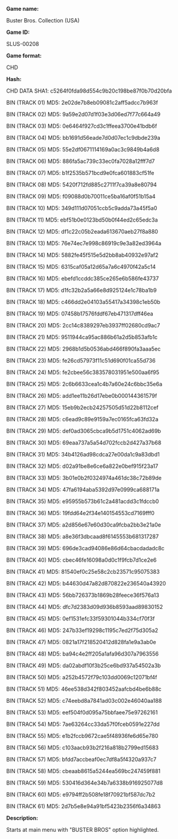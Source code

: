﻿**Game name:**

Buster Bros. Collection (USA)

**Game ID:**

SLUS-00208

**Game format:**

CHD

**Hash:**

CHD DATA SHA1: c5264f0fda98d554c9b20c198be87f0b70d20bfa

BIN (TRACK 01) MD5: 2e02de7b8eb09081c2aff5adcc7b963f

BIN (TRACK 02) MD5: 9a59e2d07d1f03e3d06ed7f77c664a49

BIN (TRACK 03) MD5: 0e6464f927cd3c1ffeea3700e41bdb6f

BIN (TRACK 04) MD5: bb1691d56eade7d0d07ec1c9dbde239a

BIN (TRACK 05) MD5: 55e2df0671114169a0ac3c9849b4a6d8

BIN (TRACK 06) MD5: 886fa5ac739c33ec0fa7028a12fff7d7

BIN (TRACK 07) MD5: b1f2535b571bcd9e0fca601883cf51fe

BIN (TRACK 08) MD5: 5420f712fd885c2711f7ca39a8e80794

BIN (TRACK 09) MD5: f09088d0b70011ce5ba16af0f51b15a4

BIN (TRACK 10) MD5: 349d111d07051ccb5c9adda73a45f5a0

BIN (TRACK 11) MD5: ebf51b0e0123bd50b0f44ed2c65edc3a

BIN (TRACK 12) MD5: df1c22c05b2eada613670aeb27f8a880

BIN (TRACK 13) MD5: 76e74ec7e998c86919c9e3a82ed3964a

BIN (TRACK 14) MD5: 5882fe45f515e5d2bb8ab40932e97af2

BIN (TRACK 15) MD5: 6315caf05a12d65a7a6c4970f42a5c14

BIN (TRACK 16) MD5: ebefd1ccddc385ce265e6b586fe43737

BIN (TRACK 17) MD5: d1fc32b2a5a66e8d925124e1c78ba1b9

BIN (TRACK 18) MD5: c466dd2e04103a55417a34398c1eb50b

BIN (TRACK 19) MD5: 07458b17576fddf67eb471317dff46ea

BIN (TRACK 20) MD5: 2cc14c8389297eb3937ff02680cd9ac7

BIN (TRACK 21) MD5: 9511944ca95ac886b61a2d5b853afb1c

BIN (TRACK 22) MD5: 2968b1d5b0536abd466f890fa3aaa5ec

BIN (TRACK 23) MD5: fe26cd57973f11c51d690f01ca55d736

BIN (TRACK 24) MD5: fe2cbee56c383578031951e500aa6f95

BIN (TRACK 25) MD5: 2c6b6633cea1c4b7a60e24c6bbc35e6a

BIN (TRACK 26) MD5: add1ee11b26d17ebe0b000144361579f

BIN (TRACK 27) MD5: 15eb9b2ecb24257505d51d22b8112cef

BIN (TRACK 28) MD5: c6ead9c89e9159a7ec0165fca63fd32a

BIN (TRACK 29) MD5: def0ad3065cbca9b5d1751c4062ad69b

BIN (TRACK 30) MD5: 69eaa737a5a54d702fccb2d427a37b68

BIN (TRACK 31) MD5: 34b4126ad98cdca27e00da1c9a83dbd1

BIN (TRACK 32) MD5: d02a91be8e6ce6a822e0bef915f23a17

BIN (TRACK 33) MD5: 3b01e0b2f0324974a461dc38c72b89de

BIN (TRACK 34) MD5: 47fa6194aba5392d97e0999ca688171a

BIN (TRACK 35) MD5: e95955b573b61c2a481acdd3c1fdccb0

BIN (TRACK 36) MD5: 19fdd64e2f34e140154553cd7169fff0

BIN (TRACK 37) MD5: a2d856e67e60d30ca9fcba2bb3e21a0e

BIN (TRACK 38) MD5: a8e36f3dbcaad8f6145553b681317287

BIN (TRACK 39) MD5: 696de3cad94086e86d64cbacdadadc8c

BIN (TRACK 40) MD5: cbec46fe16098a0d0c1f9fcb7d1ce2e6

BIN (TRACK 41) MD5: 81540ef0c25e58c2cb23571c95075383

BIN (TRACK 42) MD5: b44630d47a82d870822e236540a43920

BIN (TRACK 43) MD5: 56bb726373b1869b28feece36f576a13

BIN (TRACK 44) MD5: dfc7d2383d09d936b8593aad89830152

BIN (TRACK 45) MD5: 0ef1531efc33f59301044b334cf70f3f

BIN (TRACK 46) MD5: 247b33ef19298c1195c7ed2f75d305a2

BIN (TRACK 47) MD5: 0821a17f218520412d828fa1e9a3ab0e

BIN (TRACK 48) MD5: ba94c4e2ff205a1afa96d307a7963556

BIN (TRACK 49) MD5: da02abdf10f3b25ce6bd937a54502a3b

BIN (TRACK 50) MD5: a252b4572f79c103dd0069c12071bf4f

BIN (TRACK 51) MD5: 46ee538d342f803452aafcbd4be6b88c

BIN (TRACK 52) MD5: c74eebd8a7841ad03c002e46040aa188

BIN (TRACK 53) MD5: eef504f0d095a75bbfaee75e97262161

BIN (TRACK 54) MD5: 7ae63264cc33da57f0fceb0591e227dd

BIN (TRACK 55) MD5: e1b2fccb9672cae5f48936fe6d65e780

BIN (TRACK 56) MD5: c103aacb93b2f216a818b2799ed15683

BIN (TRACK 57) MD5: bfdd7accbeaf0ec7df8a5f4320a937c7

BIN (TRACK 58) MD5: cbeaab8615a5244ea569bc247459f881

BIN (TRACK 59) MD5: 530416d364e34b7a6338b916925077d8

BIN (TRACK 60) MD5: e9794ff2b508fe18f70921bf587dc7b2

BIN (TRACK 61) MD5: 2d7b5e8e94a91bf5423b2356f6a34863

**Description:**

Starts at main menu with "BUSTER BROS" option highlighted.